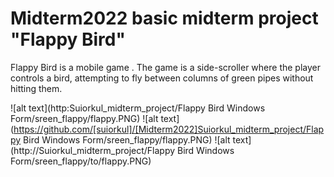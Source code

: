 # Midterm2022 basic midterm project "Flappy Bird"
Flappy Bird is a mobile game  . The game is a side-scroller where the player controls a bird, attempting to fly between columns of green pipes without hitting them.

![alt text](http:Suiorkul_midterm_project/Flappy Bird Windows Form/sreen_flappy/flappy.PNG)
![alt text](https://github.com/[suiorkul]/[Midterm2022]Suiorkul_midterm_project/Flappy Bird Windows Form/sreen_flappy/flappy.PNG)
![alt text](http://Suiorkul_midterm_project/Flappy Bird Windows Form/sreen_flappy/to/flappy.PNG)
